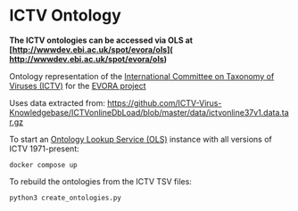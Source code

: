 

# ICTV Ontology

**The ICTV ontologies can be accessed via OLS at [http://wwwdev.ebi.ac.uk/spot/evora/ols]( http://wwwdev.ebi.ac.uk/spot/evora/ols)**

Ontology representation of the [International Committee on Taxonomy of Viruses (ICTV)](https://ictv.global/) for the [EVORA project](https://evora-project.eu/)

Uses data extracted from: https://github.com/ICTV-Virus-Knowledgebase/ICTVonlineDbLoad/blob/master/data/ictvonline37v1.data.tar.gz

To start an [Ontology Lookup Service (OLS)](https://github.com/EBISPOT/ols4) instance with all versions of ICTV 1971-present:

    docker compose up

To rebuild the ontologies from the ICTV TSV files:

    python3 create_ontologies.py



